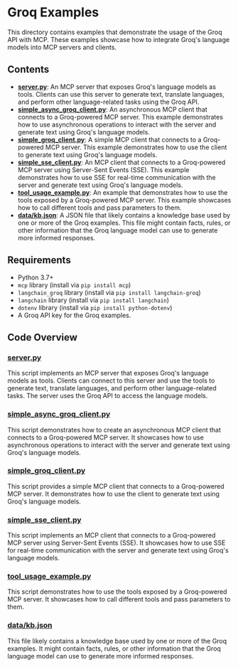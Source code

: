 # Groq Examples

This directory contains examples that demonstrate the usage of the Groq API with MCP. These examples showcase how to integrate Groq's language models into MCP servers and clients.

## Contents

-   **[server.py](server.py)**: An MCP server that exposes Groq's language models as tools. Clients can use this server to generate text, translate languages, and perform other language-related tasks using the Groq API.
-   **[simple_async_groq_client.py](simple_async_groq_client.py)**: An asynchronous MCP client that connects to a Groq-powered MCP server. This example demonstrates how to use asynchronous operations to interact with the server and generate text using Groq's language models.
-   **[simple_groq_client.py](simple_groq_client.py)**: A simple MCP client that connects to a Groq-powered MCP server. This example demonstrates how to use the client to generate text using Groq's language models.
-   **[simple_sse_client.py](simple_sse_client.py)**: An MCP client that connects to a Groq-powered MCP server using Server-Sent Events (SSE). This example demonstrates how to use SSE for real-time communication with the server and generate text using Groq's language models.
-   **[tool_usage_example.py](tool_usage_example.py)**: An example that demonstrates how to use the tools exposed by a Groq-powered MCP server. This example showcases how to call different tools and pass parameters to them.
-   **[data/kb.json](data/kb.json)**: A JSON file that likely contains a knowledge base used by one or more of the Groq examples. This file might contain facts, rules, or other information that the Groq language model can use to generate more informed responses.

## Requirements

-   Python 3.7+
-   `mcp` library (install via `pip install mcp`)
-   `langchain_groq` library (install via `pip install langchain-groq`)
-   `langchain` library (install via `pip install langchain`)
-   `dotenv` library (install via `pip install python-dotenv`)
-   A Groq API key for the Groq examples.

## Code Overview

### [server.py](server.py)

This script implements an MCP server that exposes Groq's language models as tools. Clients can connect to this server and use the tools to generate text, translate languages, and perform other language-related tasks. The server uses the Groq API to access the language models.

### [simple_async_groq_client.py](simple_async_groq_client.py)

This script demonstrates how to create an asynchronous MCP client that connects to a Groq-powered MCP server. It showcases how to use asynchronous operations to interact with the server and generate text using Groq's language models.

### [simple_groq_client.py](simple_groq_client.py)

This script provides a simple MCP client that connects to a Groq-powered MCP server. It demonstrates how to use the client to generate text using Groq's language models.

### [simple_sse_client.py](simple_sse_client.py)

This script implements an MCP client that connects to a Groq-powered MCP server using Server-Sent Events (SSE). It showcases how to use SSE for real-time communication with the server and generate text using Groq's language models.

### [tool_usage_example.py](tool_usage_example.py)

This script demonstrates how to use the tools exposed by a Groq-powered MCP server. It showcases how to call different tools and pass parameters to them.

### [data/kb.json](data/kb.json)

This file likely contains a knowledge base used by one or more of the Groq examples. It might contain facts, rules, or other information that the Groq language model can use to generate more informed responses.